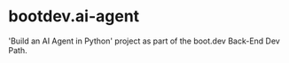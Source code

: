# bootdev.ai-agent
'Build an AI Agent in Python' project as part of the boot.dev Back-End Dev Path.
